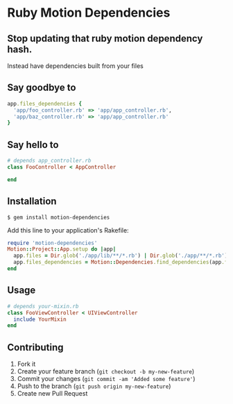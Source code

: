 # Ruby Motion Dependencies
## Stop updating that ruby motion dependency hash.
 
Instead have dependencies built from
your files

## Say goodbye to

```ruby
app.files_dependencies { 
  'app/foo_controller.rb' => 'app/app_controller.rb',
  'app/baz_controller.rb' => 'app/app_controller.rb' 
}
```
## Say hello to

```ruby
# depends app_controller.rb
class FooController < AppController

end
```


## Installation

    $ gem install motion-dependencies

Add this line to your application's Rakefile:

```ruby
require 'motion-dependencies'
Motion::Project::App.setup do |app|
  app.files = Dir.glob('./app/lib/**/*.rb') | Dir.glob('./app/**/*.rb') 
  app.files_dependencies = Motion::Dependencies.find_dependencies(app.files)
end
```


## Usage
    
```ruby
# depends your-mixin.rb
class FooViewController < UIViewController
  include YourMixin
end
```

## Contributing

1. Fork it
2. Create your feature branch (`git checkout -b my-new-feature`)
3. Commit your changes (`git commit -am 'Added some feature'`)
4. Push to the branch (`git push origin my-new-feature`)
5. Create new Pull Request
